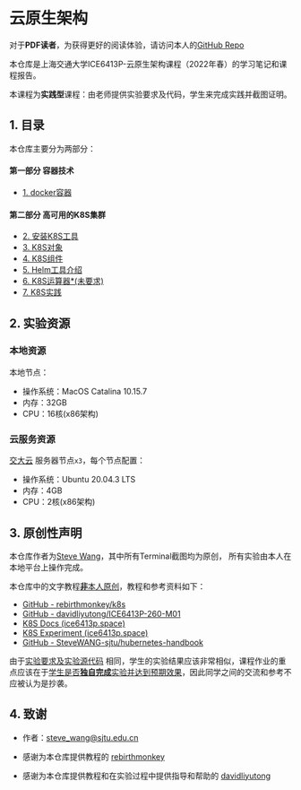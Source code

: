 # 云原生架构

对于**PDF读者**，为获得更好的阅读体验，请访问本人的[GitHub Repo](https://github.com/SteveWANG-sjtu/cloud-native-architecture) 

本仓库是上海交通大学ICE6413P-云原生架构课程（2022年春）的学习笔记和课程报告。

本课程为**实践型**课程：由老师提供实验要求及代码，学生来完成实践并截图证明。



## 1. 目录
本仓库主要分为两部分：

#### 第一部分 容器技术
- [1. docker容器](1_container)

#### 第二部分 高可用的K8S集群
- [2. 安装K8S工具](2_k8s_installation)
- [3. K8S对象](3_k8s_objects)
- [4. K8S组件](4_k8s_components)
- [5. Helm工具介绍](5_Helm)
- [6. K8S运算器*(未要求)](6_k8s_operator)
- [7. K8S实践](7_k8s_lab)



## 2. 实验资源

### 本地资源

本地节点：
- 操作系统：MacOS Catalina 10.15.7
- 内存：32GB
- CPU：16核(x86架构)

### 云服务资源

[交大云](https://jcloud.sjtu.edu.cn/) 服务器节点`x3`，每个节点配置：
- 操作系统：Ubuntu 20.04.3 LTS
- 内存：4GB
- CPU：2核(x86架构)


## 3. 原创性声明

本仓库作者为[Steve Wang](mailto:steve_wang@sjtu.edu.cn)，其中所有Terminal截图均为原创， 所有实验由本人在本地平台上操作完成。

本仓库中的文字教程<u>**非**本人原创</u>，教程和参考资料如下：
- [GitHub - rebirthmonkey/k8s](https://github.com/rebirthmonkey/k8s)
- [GitHub - davidliyutong/ICE6413P-260-M01](https://github.com/davidliyutong/ICE6413P-260-M01)
- [K8S Docs (ice6413p.space)](https://docs.ice6413p.space/)
- [K8S Experiment (ice6413p.space)](https://report.ice6413p.space/)
- [GitHub - SteveWANG-sjtu/hubernetes-handbook](https://github.com/SteveWANG-sjtu/kubernetes-handbook)


由于[实验要求及实验源代码](https://github.com/rebirthmonkey/k8s) 相同，学生的实验结果应该非常相似，课程作业的重点应该在于<u>学生是否**独自完成**实验并达到预期效果</u>，因此同学之间的交流和参考不应被认为是抄袭。

## 4. 致谢

- 作者：steve_wang@sjtu.edu.cn

- 感谢为本仓库提供教程的 [rebirthmonkey](https://github.com/rebirthmonkey/)

- 感谢为本仓库提供教程和在实验过程中提供指导和帮助的 [davidliyutong](https://github.com/davidliyutong/)

